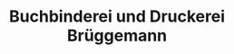 ---
title: "Buchbinderei und Druckerei Brüggemann"
url: /bremen/buchbinderei-und-druckerei-brueggemann/
shop: Kopieren
---